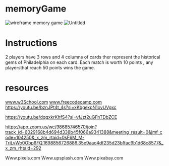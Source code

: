 # memoryGame
![wireframe memory game](https://github.com/Katriceb/memoryGame/assets/146128660/3e5f96dc-ea1e-4a0e-a588-839ad81340c4)
![Untitled](https://github.com/Katriceb/memoryGame/assets/146128660/812fd7bb-a0da-4c79-bfb2-eb20c548fe26)
# Instructions
2 players have 3 rows and 4 columns of cards ther represent the historical gems of Philadelphia on each card. Each match is worth 10 points , any playersthat reach 50 points wins the game.

# resources
www.w3School.com
www.freecodecamp.com
https://youtu.be/bznJPt4t_4s?si=xKbgexpN1ovUVgxc

https://youtu.be/dqqxkrKhfS4?si=vfJzt2uGFnTDbZCE

https://app.zoom.us/wc/98685746570/join?track_id=6029168b4d694d338b45f066a9341388&meeting_result=0&jmf_code=104250&_x_zm_rtaid=0sF6M_M-TriLvWo0Obp6FQ.1698856726886.35e9aac4df235d23bffac9b1d68c8577&_x_zm_rhtaid=292

Www.pixels.com
Www.upsplash.com
Www.pixabay.com


